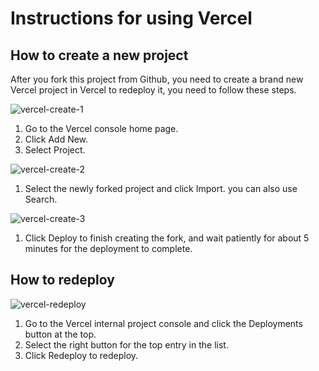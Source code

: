 # Instructions for using Vercel

## How to create a new project

After you fork this project from Github, you need to create a brand new Vercel project in Vercel to redeploy it, you need to follow these steps.

![vercel-create-1](https://github.com/Toperlock/sing-box-subscribe/assets/86833913/c94d1301-8d49-431d-8ca7-f27814d12483)

1. Go to the Vercel console home page.
2. Click Add New.
3. Select Project.

![vercel-create-2](https://github.com/Toperlock/sing-box-subscribe/assets/86833913/c1a4d627-d69f-41aa-9651-cbbce83a942e)

1. Select the newly forked project and click Import. you can also use Search.

![vercel-create-3](https://github.com/Toperlock/sing-box-subscribe/assets/86833913/e9412ae2-214f-4502-845e-82d8cba2fcb9)

1. Click Deploy to finish creating the fork, and wait patiently for about 5 minutes for the deployment to complete.

## How to redeploy

![vercel-redeploy](https://github.com/Toperlock/sing-box-subscribe/assets/86833913/13b62817-b15e-4d43-a760-8dc36964d136)

1. Go to the Vercel internal project console and click the Deployments button at the top.
2. Select the right button for the top entry in the list.
3. Click Redeploy to redeploy.
